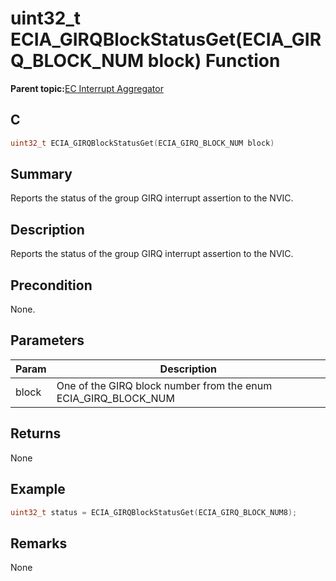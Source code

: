 # uint32\_t ECIA\_GIRQBlockStatusGet\(ECIA\_GIRQ\_BLOCK\_NUM block\) Function

**Parent topic:**[EC Interrupt Aggregator](GUID-1ADFDDF8-20D5-420E-8D3E-6587E5F9A215.md)

## C

```c
uint32_t ECIA_GIRQBlockStatusGet(ECIA_GIRQ_BLOCK_NUM block)
```

## Summary

Reports the status of the group GIRQ interrupt assertion to the NVIC.

## Description

Reports the status of the group GIRQ interrupt assertion to the NVIC.

## Precondition

None.

## Parameters

|Param|Description|
|-----|-----------|
|block|One of the GIRQ block number from the enum ECIA\_GIRQ\_BLOCK\_NUM|

## Returns

None

## Example

```c
uint32_t status = ECIA_GIRQBlockStatusGet(ECIA_GIRQ_BLOCK_NUM8);
```

## Remarks

None

